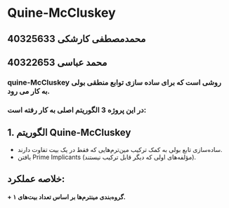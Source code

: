# Quine-McCluskey
## محمدمصطفی کارشکی  40325633
## محمد عباسی  40322653
### quine-McCluskey روشی است که برای ساده سازی توابع منطقی بولی به کار می رود.
### در این پروژه 3 الگوریتم اصلی به کار رفته است:
## 1. الگوریتم Quine-McCluskey
 * ساده‌سازی تابع بولی به کمک ترکیب مین‌ترم‌هایی که فقط در یک بیت تفاوت دارند.
 * یافتن Prime Implicants (مؤلفه‌های اولی که دیگر قابل ترکیب نیستند).
## خلاصه عملکرد:
 #### + گروه‌بندی مینترم‌ها بر اساس تعداد بیت‌های ۱.
